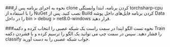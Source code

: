 ###نحوه به اجرای برنامه
پس از clone کردن برنامه، ابتدا وابستگی torchsharp-cpu را با استفاده از NuGet نصب کنید.
پس از Build کردن برنامه فایل‌های داخل پوشه Data را در داخل bin > debug > net8.0-windows قرار دهید. 

###نحوه تست الگو
ابتدا در سمت راست یک شبکه عصبی را انتخاب کرده و دکمه Train را فشار دهید. 
سپس در سمت چپ می توانید یک الگو را ترسیم کرده و با فشردن دکمه classify جواب شبکه عصبی را به دست آورید.
